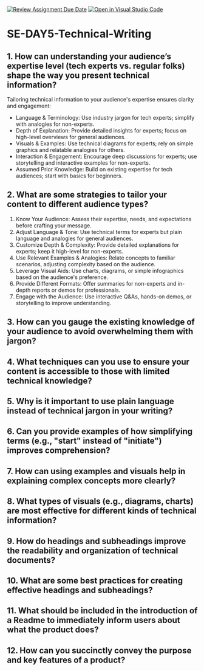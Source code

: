 [![Review Assignment Due Date](https://classroom.github.com/assets/deadline-readme-button-22041afd0340ce965d47ae6ef1cefeee28c7c493a6346c4f15d667ab976d596c.svg)](https://classroom.github.com/a/zsAR-pyY)
[![Open in Visual Studio Code](https://classroom.github.com/assets/open-in-vscode-2e0aaae1b6195c2367325f4f02e2d04e9abb55f0b24a779b69b11b9e10269abc.svg)](https://classroom.github.com/online_ide?assignment_repo_id=18812665&assignment_repo_type=AssignmentRepo)
# SE-DAY5-Technical-Writing
## 1. How can understanding your audience’s expertise level (tech experts vs. regular folks) shape the way you present technical information?

Tailoring technical information to your audience's expertise ensures clarity and engagement:

- Language & Terminology: Use industry jargon for tech experts; simplify with analogies for non-experts.
- Depth of Explanation: Provide detailed insights for experts; focus on high-level overviews for general audiences.
- Visuals & Examples: Use technical diagrams for experts; rely on simple graphics and relatable analogies for others.
- Interaction & Engagement: Encourage deep discussions for experts; use storytelling and interactive examples for non-experts.
- Assumed Prior Knowledge: Build on existing expertise for tech audiences; start with basics for beginners.

## 2. What are some strategies to tailor your content to different audience types?

1. Know Your Audience: Assess their expertise, needs, and expectations before crafting your message.
2. Adjust Language & Tone: Use technical terms for experts but plain language and analogies for general audiences.
3. Customize Depth & Complexity: Provide detailed explanations for experts; keep it high-level for non-experts.
4. Use Relevant Examples & Analogies: Relate concepts to familiar scenarios, adjusting complexity based on the audience.
5. Leverage Visual Aids: Use charts, diagrams, or simple infographics based on the audience's preference.
6. Provide Different Formats: Offer summaries for non-experts and in-depth reports or demos for professionals.
7. Engage with the Audience: Use interactive Q&As, hands-on demos, or storytelling to improve understanding.

## 3. How can you gauge the existing knowledge of your audience to avoid overwhelming them with jargon?
## 4. What techniques can you use to ensure your content is accessible to those with limited technical knowledge?
## 5. Why is it important to use plain language instead of technical jargon in your writing?
## 6. Can you provide examples of how simplifying terms (e.g., "start" instead of "initiate") improves comprehension?
## 7. How can using examples and visuals help in explaining complex concepts more clearly?
## 8. What types of visuals (e.g., diagrams, charts) are most effective for different kinds of technical information?
## 9. How do headings and subheadings improve the readability and organization of technical documents?
## 10. What are some best practices for creating effective headings and subheadings?
## 11. What should be included in the introduction of a Readme to immediately inform users about what the product does?
## 12. How can you succinctly convey the purpose and key features of a product?
